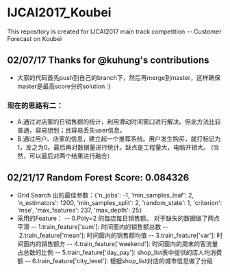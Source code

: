 # IJCAI2017_Koubei
This repository is created for IJCAI2017 main track competition -- Customer Forecast on Koubei
## 02/07/17 Thanks for @kuhung's contributions
- 大家的代码首先push到自己的branch下，然后再merge到master，这样确保master是最高score分的solution :)

### 现在的思路有二：
- A.通过对店家的日销售额的统计，利用滑动时间窗口进行解决。但此方法比较普通，容易想到；且容易丢失user信息。
- B.通过用户、店家的信息，建立起一个推荐系统。用户发生购买，就打标记为1，反之为0。最后再对数据量进行统计。缺点是工程量大，电脑开销大。
(当然，可以最后对两个结果进行融合）

## 02/21/17 Random Forest Score: 0.084326
- Grid Search 出的最佳参数：{'n_jobs': -1, 'min_samples_leaf': 2, 'n_estimators': 1200, 'min_samples_split': 2, 'random_state': 1, 'criterion': 'mse', 'max_features': 237, 'max_depth': 25}
- 采用的Feature：
-- 0.Poly=2 的每店每日销售额。 对于缺失的数据做了两点平滑
-- 1.train_feature['sum']: 时间窗内的销售额总数
-- 2.train_feature['mean']: 时间窗内的销售额均值
-- 3.train_feature['var']: 时间窗内的销售额方
-- 4.train_feature['weekend']: 时间窗内的周末的客流量占总数的比例
-- 5.train_feature['day_pay']: shop_list表中提供的店人均消费额
-- 6.train_feature['city_level']: 根据shop_list对店的城市信息做了分级
 
